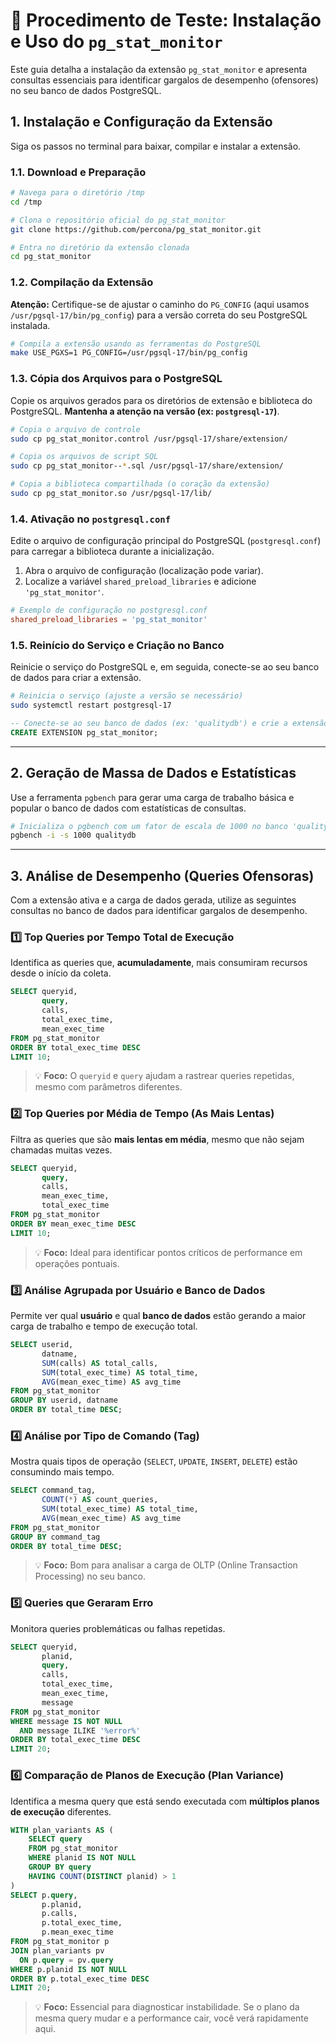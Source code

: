 # 🚀 Procedimento de Teste: Instalação e Uso do `pg_stat_monitor`

Este guia detalha a instalação da extensão `pg_stat_monitor` e apresenta consultas essenciais para identificar gargalos de desempenho (ofensores) no seu banco de dados PostgreSQL.

## 1\. Instalação e Configuração da Extensão

Siga os passos no terminal para baixar, compilar e instalar a extensão.

### 1.1. Download e Preparação

```bash
# Navega para o diretório /tmp
cd /tmp

# Clona o repositório oficial do pg_stat_monitor
git clone https://github.com/percona/pg_stat_monitor.git

# Entra no diretório da extensão clonada
cd pg_stat_monitor
```

### 1.2. Compilação da Extensão

**Atenção:** Certifique-se de ajustar o caminho do `PG_CONFIG` (aqui usamos `/usr/pgsql-17/bin/pg_config`) para a versão correta do seu PostgreSQL instalada.

```bash
# Compila a extensão usando as ferramentas do PostgreSQL
make USE_PGXS=1 PG_CONFIG=/usr/pgsql-17/bin/pg_config
```

### 1.3. Cópia dos Arquivos para o PostgreSQL

Copie os arquivos gerados para os diretórios de extensão e biblioteca do PostgreSQL. **Mantenha a atenção na versão (ex: `postgresql-17`)**.

```bash
# Copia o arquivo de controle
sudo cp pg_stat_monitor.control /usr/pgsql-17/share/extension/

# Copia os arquivos de script SQL
sudo cp pg_stat_monitor--*.sql /usr/pgsql-17/share/extension/

# Copia a biblioteca compartilhada (o coração da extensão)
sudo cp pg_stat_monitor.so /usr/pgsql-17/lib/
```

### 1.4. Ativação no `postgresql.conf`

Edite o arquivo de configuração principal do PostgreSQL (`postgresql.conf`) para carregar a biblioteca durante a inicialização.

1.  Abra o arquivo de configuração (localização pode variar).
2.  Localize a variável `shared_preload_libraries` e adicione `'pg_stat_monitor'`.

<!-- end list -->

```conf
# Exemplo de configuração no postgresql.conf
shared_preload_libraries = 'pg_stat_monitor' 
```

### 1.5. Reinício do Serviço e Criação no Banco

Reinicie o serviço do PostgreSQL e, em seguida, conecte-se ao seu banco de dados para criar a extensão.

```bash
# Reinicia o serviço (ajuste a versão se necessário)
sudo systemctl restart postgresql-17
```

```sql
-- Conecte-se ao seu banco de dados (ex: 'qualitydb') e crie a extensão
CREATE EXTENSION pg_stat_monitor;
```

-----

## 2\. Geração de Massa de Dados e Estatísticas

Use a ferramenta `pgbench` para gerar uma carga de trabalho básica e popular o banco de dados com estatísticas de consultas.

```bash
# Inicializa o pgbench com um fator de escala de 1000 no banco 'qualitydb'
pgbench -i -s 1000 qualitydb
```

-----

## 3\. Análise de Desempenho (Queries Ofensoras)

Com a extensão ativa e a carga de dados gerada, utilize as seguintes consultas no banco de dados para identificar gargalos de desempenho.

### 1️⃣ Top Queries por Tempo Total de Execução

Identifica as queries que, **acumuladamente**, mais consumiram recursos desde o início da coleta.

```sql
SELECT queryid,
       query,
       calls,
       total_exec_time,
       mean_exec_time
FROM pg_stat_monitor
ORDER BY total_exec_time DESC
LIMIT 10;
```

> 💡 **Foco:** O `queryid` e `query` ajudam a rastrear queries repetidas, mesmo com parâmetros diferentes.

### 2️⃣ Top Queries por Média de Tempo (As Mais Lentas)

Filtra as queries que são **mais lentas em média**, mesmo que não sejam chamadas muitas vezes.

```sql
SELECT queryid,
       query,
       calls,
       mean_exec_time,
       total_exec_time
FROM pg_stat_monitor
ORDER BY mean_exec_time DESC
LIMIT 10;
```

> 💡 **Foco:** Ideal para identificar pontos críticos de performance em operações pontuais.

### 3️⃣ Análise Agrupada por Usuário e Banco de Dados

Permite ver qual **usuário** e qual **banco de dados** estão gerando a maior carga de trabalho e tempo de execução total.

```sql
SELECT userid,
       datname,
       SUM(calls) AS total_calls,
       SUM(total_exec_time) AS total_time,
       AVG(mean_exec_time) AS avg_time
FROM pg_stat_monitor
GROUP BY userid, datname
ORDER BY total_time DESC;
```

### 4️⃣ Análise por Tipo de Comando (Tag)

Mostra quais tipos de operação (`SELECT`, `UPDATE`, `INSERT`, `DELETE`) estão consumindo mais tempo.

```sql
SELECT command_tag,
       COUNT(*) AS count_queries,
       SUM(total_exec_time) AS total_time,
       AVG(mean_exec_time) AS avg_time
FROM pg_stat_monitor
GROUP BY command_tag
ORDER BY total_time DESC;
```

> 💡 **Foco:** Bom para analisar a carga de OLTP (Online Transaction Processing) no seu banco.

### 5️⃣ Queries que Geraram Erro

Monitora queries problemáticas ou falhas repetidas.

```sql
SELECT queryid,
       planid,
       query,
       calls,
       total_exec_time,
       mean_exec_time,
       message
FROM pg_stat_monitor
WHERE message IS NOT NULL
  AND message ILIKE '%error%'
ORDER BY total_exec_time DESC
LIMIT 20;
```

### 6️⃣ Comparação de Planos de Execução (Plan Variance)

Identifica a mesma query que está sendo executada com **múltiplos planos de execução** diferentes.

```sql
WITH plan_variants AS (
    SELECT query
    FROM pg_stat_monitor
    WHERE planid IS NOT NULL
    GROUP BY query
    HAVING COUNT(DISTINCT planid) > 1
)
SELECT p.query,
       p.planid,
       p.calls,
       p.total_exec_time,
       p.mean_exec_time
FROM pg_stat_monitor p
JOIN plan_variants pv
  ON p.query = pv.query
WHERE p.planid IS NOT NULL
ORDER BY p.total_exec_time DESC
LIMIT 20;
```

> 💡 **Foco:** Essencial para diagnosticar instabilidade. Se o plano da mesma query mudar e a performance cair, você verá rapidamente aqui.
